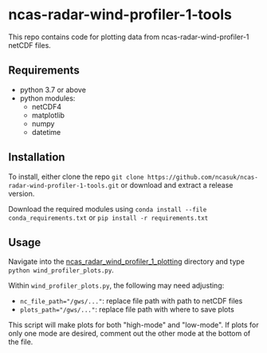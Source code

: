 ncas-radar-wind-profiler-1-tools
================================

This repo contains code for plotting data from ncas-radar-wind-profiler-1 netCDF files.

Requirements
------------

* python 3.7 or above
* python modules:
  * netCDF4
  * matplotlib
  * numpy
  * datetime

Installation
------------

To install, either clone the repo `git clone https://github.com/ncasuk/ncas-radar-wind-profiler-1-tools.git` or download and extract a release version.

Download the required modules using `conda install --file conda_requirements.txt` or `pip install -r requirements.txt`

Usage
-----

Navigate into the [ncas_radar_wind_profiler_1_plotting] directory and type  `python wind_profiler_plots.py`.

Within `wind_profiler_plots.py`, the following may need adjusting:
* `nc_file_path="/gws/..."`: replace file path with path to netCDF files
* `plots_path="/gws/..."`: replace file path with where to save plots

This script will make plots for both "high-mode" and "low-mode". If plots for only one mode are desired, comment out the other mode at the bottom of the file.

[ncas_radar_wind_profiler_1_plotting]: ncas_radar_wind_profiler_1_plotting

